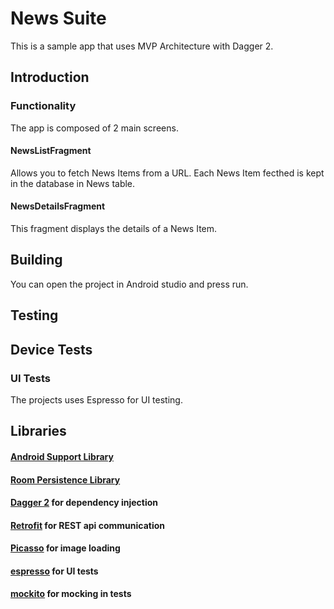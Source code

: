 # News Suite
This is a sample app that uses MVP Architecture with Dagger 2.

## Introduction
### Functionality
The app is composed of 2 main screens.

#### NewsListFragment
Allows you to fetch News Items from a URL. Each News Item fecthed is kept in the database in News table.

#### NewsDetailsFragment
This fragment displays the details of a News Item.

## Building
You can open the project in Android studio and press run.

## Testing

## Device Tests

### UI Tests
The projects uses Espresso for UI testing.

## Libraries
#### [Android Support Library](https://developer.android.com/topic/libraries/support-library/index.html)
#### [Room Persistence Library](https://developer.android.com/topic/libraries/architecture/room.html)
#### [Dagger 2](https://google.github.io/dagger/android) for dependency injection
#### [Retrofit](http://square.github.io/retrofit/) for REST api communication
#### [Picasso](http://square.github.io/picasso/) for image loading
#### [espresso](https://developer.android.com/training/testing/espresso/index.html) for UI tests
#### [mockito](https://developer.android.com/training/testing/unit-testing/local-unit-tests.html) for mocking in tests
